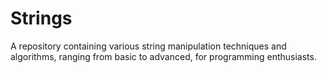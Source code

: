 # Strings
A repository containing various string manipulation techniques and algorithms, ranging from basic to advanced, for programming enthusiasts.
